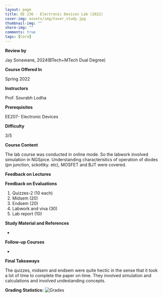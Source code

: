 ```yaml
---
layout: page
title: EE 236 - Electronic Devices Lab (2022)
cover-img: assets/img/Cover_study.jpg
thumbnail-img: ""
share-img: ""
comments: true
tags: [Core]
---
```


**Review by**

Jay Sonawane, 2024(BTech+MTech Dual Degree)

**Course Offered In**

Spring 2022

**Instructors**

Prof. Sourabh Lodha

**Prerequisites**

EE207- Electronic Devices

**Difficulty**

3/5 

**Course Content**

The lab course was conducted in online mode. So the labwork involved simulation in NGSpice. 
Understanding characteristics of operation of diodes (pn junction, sckottky. etc), MOSFET and BJT were covered. 

**Feedback on Lectures**



**Feedback on Evaluations**

1. Quizzes-2 (10 each) 
2. Midsem (20)
3. Endsem (20)
4. Labwork and viva (30)
5. Lab report (10)

**Study Material and References**

-

**Follow-up Courses**

-

**Final Takeaways**

The quizzes, midsem and endsem were quite hectic in the sense that it took a lot of time to complete the paper on time. They involved simulation and calculations and involved undestanding concepts.

**Grading Statistics:**
![Grades](EE236_2022_grades.png)
